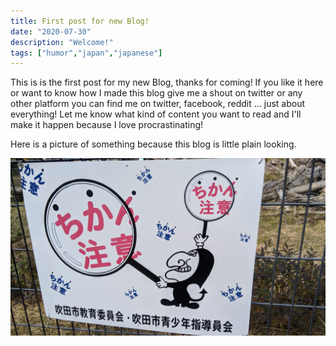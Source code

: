 ```yaml
---
title: First post for new Blog!
date: "2020-07-30"
description: "Welcome!"
tags: ["humor","japan","japanese"]
---
```


This is is the first post for my new Blog, thanks for coming! If you like it here or want to know how I made this blog give me a shout on twitter or any other platform you can find me on twitter, facebook, reddit ... just about everything! Let me know what kind of content you want to read and I'll make it happen because I love procrastinating!

Here is a picture of something because this blog is little plain looking.

![A ridiculous sign I saw at Osaka University, can you guess what it means?](./chikan.jpg)